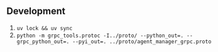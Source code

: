 ## Development

1. `uv lock && uv sync`
1. `python -m grpc_tools.protoc -I../proto/ --python_out=. --grpc_python_out=. --pyi_out=. ../proto/agent_manager_grpc.proto`